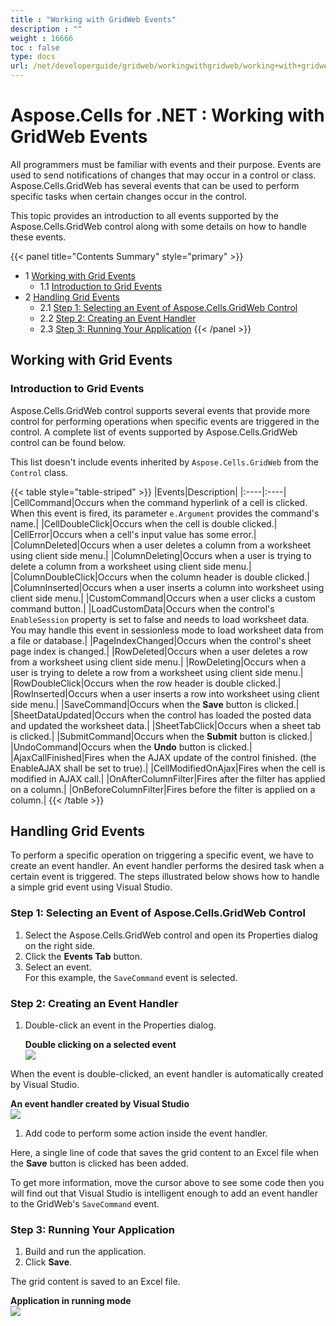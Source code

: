 ```yaml
---
title : "Working with GridWeb Events" 
description : "" 
weight : 16666 
toc : false
type: docs
url: /net/developerguide/gridweb/workingwithgridweb/working+with+gridweb+events/
---
```


# Aspose.Cells for .NET : Working with GridWeb Events


All programmers must be familiar with events and their purpose. Events are used to send notifications of changes that may occur in a control or class. Aspose.Cells.GridWeb has several events that can be used to perform specific tasks when certain changes occur in the control.

This topic provides an introduction to all events supported by the Aspose.Cells.GridWeb control along with some details on how to handle these events.

{{< panel title="Contents Summary" style="primary" >}}
*   1 [Working with Grid Events](#working-with-grid-events)
    *   1.1 [Introduction to Grid Events](#introduction-to-grid-events)
*   2 [Handling Grid Events](#handling-grid-events)
    *   2.1 [Step 1: Selecting an Event of Aspose.Cells.GridWeb Control](#step-1:-selecting-an-event-of-aspose.cells.gridweb-control)
    *   2.2 [Step 2: Creating an Event Handler](#step-2:-creating-an-event-handler)
    *   2.3 [Step 3: Running Your Application](#step-3:-running-your-application)
{{< /panel >}}
## Working with Grid Events

### Introduction to Grid Events

Aspose.Cells.GridWeb control supports several events that provide more control for performing operations when specific events are triggered in the control. A complete list of events supported by Aspose.Cells.GridWeb control can be found below.

This list doesn't include events inherited by `Aspose.Cells.GridWeb` from the `Control` class.

{{< table style="table-striped" >}}
|Events|Description|
|:----|:----|
|CellCommand|Occurs when the command hyperlink of a cell is clicked. When this event is fired, its parameter `e.Argument` provides the command's name.|
|CellDoubleClick|Occurs when the cell is double clicked.|
|CellError|Occurs when a cell's input value has some error.|
|ColumnDeleted|Occurs when a user deletes a column from a worksheet using client side menu.|
|ColumnDeleting|Occurs when a user is trying to delete a column from a worksheet using client side menu.|
|ColumnDoubleClick|Occurs when the column header is double clicked.|
|ColumnInserted|Occurs when a user inserts a column into worksheet using client side menu.|
|CustomCommand|Occurs when a user clicks a custom command button.|
|LoadCustomData|Occurs when the control's `EnableSession` property is set to false and needs to load worksheet data. You may handle this event in sessionless mode to load worksheet data from a file or database.|
|PageIndexChanged|Occurs when the control's sheet page index is changed.|
|RowDeleted|Occurs when a user deletes a row from a worksheet using client side menu.|
|RowDeleting|Occurs when a user is trying to delete a row from a worksheet using client side menu.|
|RowDoubleClick|Occurs when the row header is double clicked.|
|RowInserted|Occurs when a user inserts a row into worksheet using client side menu.|
|SaveCommand|Occurs when the **Save** button is clicked.|
|SheetDataUpdated|Occurs when the control has loaded the posted data and updated the worksheet data.|
|SheetTabClick|Occurs when a sheet tab is clicked.|
|SubmitCommand|Occurs when the **Submit** button is clicked.|
|UndoCommand|Occurs when the **Undo** button is clicked.|
|AjaxCallFinished|Fires when the AJAX update of the control finished. (the EnableAJAX shall be set to true).|
|CellModifiedOnAjax|Fires when the cell is modified in AJAX call.|
|OnAfterColumnFilter|Fires after the filter has applied on a column.|
|OnBeforeColumnFilter|Fires before the filter is applied on a column.|
{{< /table >}}

## Handling Grid Events

To perform a specific operation on triggering a specific event, we have to create an event handler. An event handler performs the desired task when a certain event is triggered. The steps illustrated below shows how to handle a simple grid event using Visual Studio.

### Step 1: Selecting an Event of Aspose.Cells.GridWeb Control

1.  Select the Aspose.Cells.GridWeb control and open its Properties dialog on the right side.
2.  Click the **Events Tab** button.
3.  Select an event.  
    For this example, the `SaveCommand` event is selected.

### Step 2: Creating an Event Handler

1.  Double-click an event in the Properties dialog.  
      
    **Double clicking on a selected event**  
    ![](https://docs2.aspose.com/cells/net/attachments/5013749/5115439.png)  
      
    

When the event is double-clicked, an event handler is automatically created by Visual Studio.  
  
**An event handler created by Visual Studio**  
![](https://docs2.aspose.com/cells/net/attachments/5013749/5115440.png)  
  

1.  Add code to perform some action inside the event handler.

Here, a single line of code that saves the grid content to an Excel file when the **Save** button is clicked has been added.

To get more information, move the cursor above to see some code then you will find out that Visual Studio is intelligent enough to add an event handler to the GridWeb's `SaveCommand` event.

### Step 3: Running Your Application

1.  Build and run the application.
2.  Click **Save**.

The grid content is saved to an Excel file.  
  
**Application in running mode**  
![](https://docs2.aspose.com/cells/net/attachments/5013749/5115441.png)

